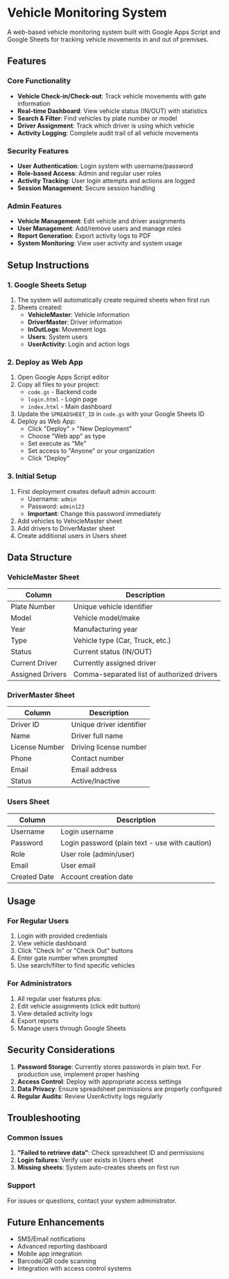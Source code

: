 # Vehicle Monitoring System

A web-based vehicle monitoring system built with Google Apps Script and Google Sheets for tracking vehicle movements in and out of premises.

## Features

### Core Functionality
- **Vehicle Check-in/Check-out**: Track vehicle movements with gate information
- **Real-time Dashboard**: View vehicle status (IN/OUT) with statistics
- **Search & Filter**: Find vehicles by plate number or model
- **Driver Assignment**: Track which driver is using which vehicle
- **Activity Logging**: Complete audit trail of all vehicle movements

### Security Features
- **User Authentication**: Login system with username/password
- **Role-based Access**: Admin and regular user roles
- **Activity Tracking**: User login attempts and actions are logged
- **Session Management**: Secure session handling

### Admin Features
- **Vehicle Management**: Edit vehicle and driver assignments
- **User Management**: Add/remove users and manage roles
- **Report Generation**: Export activity logs to PDF
- **System Monitoring**: View user activity and system usage

## Setup Instructions

### 1. Google Sheets Setup
1. The system will automatically create required sheets when first run
2. Sheets created:
   - **VehicleMaster**: Vehicle information
   - **DriverMaster**: Driver information
   - **InOutLogs**: Movement logs
   - **Users**: System users
   - **UserActivity**: Login and action logs

### 2. Deploy as Web App
1. Open Google Apps Script editor
2. Copy all files to your project:
   - `code.gs` - Backend code
   - `login.html` - Login page
   - `index.html` - Main dashboard
3. Update the `SPREADSHEET_ID` in `code.gs` with your Google Sheets ID
4. Deploy as Web App:
   - Click "Deploy" > "New Deployment"
   - Choose "Web app" as type
   - Set execute as "Me"
   - Set access to "Anyone" or your organization
   - Click "Deploy"

### 3. Initial Setup
1. First deployment creates default admin account:
   - Username: `admin`
   - Password: `admin123`
   - **Important**: Change this password immediately
2. Add vehicles to VehicleMaster sheet
3. Add drivers to DriverMaster sheet
4. Create additional users in Users sheet

## Data Structure

### VehicleMaster Sheet
| Column | Description |
|--------|-------------|
| Plate Number | Unique vehicle identifier |
| Model | Vehicle model/make |
| Year | Manufacturing year |
| Type | Vehicle type (Car, Truck, etc.) |
| Status | Current status (IN/OUT) |
| Current Driver | Currently assigned driver |
| Assigned Drivers | Comma-separated list of authorized drivers |

### DriverMaster Sheet
| Column | Description |
|--------|-------------|
| Driver ID | Unique driver identifier |
| Name | Driver full name |
| License Number | Driving license number |
| Phone | Contact number |
| Email | Email address |
| Status | Active/Inactive |

### Users Sheet
| Column | Description |
|--------|-------------|
| Username | Login username |
| Password | Login password (plain text - use with caution) |
| Role | User role (admin/user) |
| Email | User email |
| Created Date | Account creation date |

## Usage

### For Regular Users
1. Login with provided credentials
2. View vehicle dashboard
3. Click "Check In" or "Check Out" buttons
4. Enter gate number when prompted
5. Use search/filter to find specific vehicles

### For Administrators
1. All regular user features plus:
2. Edit vehicle assignments (click edit button)
3. View detailed activity logs
4. Export reports
5. Manage users through Google Sheets

## Security Considerations

1. **Password Storage**: Currently stores passwords in plain text. For production use, implement proper hashing
2. **Access Control**: Deploy with appropriate access settings
3. **Data Privacy**: Ensure spreadsheet permissions are properly configured
4. **Regular Audits**: Review UserActivity logs regularly

## Troubleshooting

### Common Issues
1. **"Failed to retrieve data"**: Check spreadsheet ID and permissions
2. **Login failures**: Verify user exists in Users sheet
3. **Missing sheets**: System auto-creates sheets on first run

### Support
For issues or questions, contact your system administrator.

## Future Enhancements
- SMS/Email notifications
- Advanced reporting dashboard
- Mobile app integration
- Barcode/QR code scanning
- Integration with access control systems